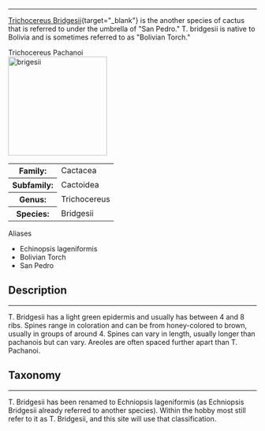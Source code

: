 <hr>

[Trichocereus Bridgesii](https://en.wikipedia.org/wiki/Echinopsis_lageniformis){target="_blank"} is the another species of cactus that is referred to under the umbrella of "San Pedro." T. bridgesii is native to Bolivia and is sometimes referred to as "Bolivian Torch."

<div class="infobox">
<div class="infobox-title">Trichocereus Pachanoi</div>
<div class="infobox-image">
<img src="./bridge.jpg" alt="brigesii" width="200">

</div>
<table class="infobox-table">
<tr>
    <th class="parameter-title">Family: </th>
    <td>Cactacea</td>
</tr>
<tr>
    <th class="parameter-title">Subfamily: </th>
    <td>Cactoidea</td>
</tr>
<tr>
    <th class="parameter-title" >Genus: </th>
    <td>Trichocereus</td>
</tr>
<tr>
    <th class="parameter-title">Species: </th>
    <td>Bridgesii</td>
</tr>
</table>
<div class="infobox-title">Aliases</div>
<ul class="infobox-table">
    <li class="alias-name">Echinopsis lageniformis</li>
    <li class="alias-name">Bolivian Torch</li>
    <li class="alias-name">San Pedro</li>
</ul>
</div>

## Description
---
T. Bridgesii has a light green epidermis and usually has between 4 and 8 ribs. Spines range in coloration and can be from honey-colored to brown, usually in groups of around 4. Spines can vary in length, usually longer than pachanois but can vary. Areoles are often spaced further apart than T. Pachanoi.

## Taxonomy
---
T. Bridgesii has been renamed to Echniopsis lageniformis (as Echniopsis Bridgesii already referred to another species). Within the hobby most still refer to it as T. Bridgesii, and this site will use that classification.